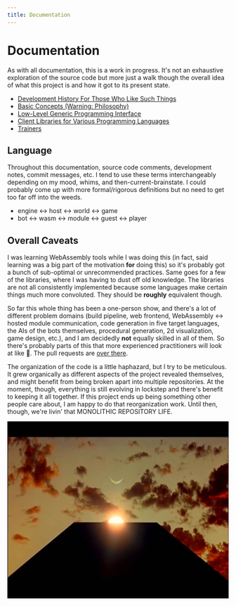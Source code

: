 ```yaml
---
title: Documentation
---
```


# Documentation

As with all documentation, this is a work in progress. It's not an exhaustive exploration of the source code but more just a walk though the overall idea of what this project is and how it got to its present state. 

* [Development History For Those Who Like Such Things](./history.md)
* [Basic Concepts (Warning: Philosophy)](./concepts.md)
* [Low-Level Generic Programming Interface](./interface.md)
* [Client Libraries for Various Programming Languages](./libraries.md)
* [Trainers](./trainers.md)


## Language

Throughout this documentation, source code comments, development notes, commit messages, etc. I tend to use these terms interchangeably depending on my mood, whims, and then-current-brainstate. I could probably come up with more formal/rigorous definitions but no need to get too far off into the weeds. 
* engine ↔ host ↔ world ↔ game
* bot ↔ wasm ↔ module ↔ guest ↔ player


## Overall Caveats

I was learning WebAssembly tools while I was doing this (in fact, said learning was a big part of the motivation **for** doing this) so it's probably got a bunch of sub-optimal or unrecommended practices. Same goes for a few of the libraries, where I was having to dust off old knowledge. The libraries are not all consistently implemented because some languages make certain things much more convoluted. They should be **roughly** equivalent though. 

So far this whole thing has been a one-person show, and there's a lot of different problem domains (build pipeline, web frontend, WebAssembly ↔ hosted module communication, code generation in five target languages, the AIs of the bots themselves, procedural generation, 2d visualization, game design, etc.), and I am decidedly **not** equally skilled in all of them. So there's probably parts of this that more experienced practitioners will look at like 🤨. The pull requests are [over there](https://github.com/sjml/wasmbots/pulls). 

The organization of the code is a little haphazard, but I try to be meticulous. It grew organically as different aspects of the project revealed themselves, and might benefit from being broken apart into multiple repositories. At the moment, though, everything is still evolving in lockstep and there's benefit to keeping it all together. If this project ends up being something other people care about, I am happy to do that reorganization work. Until then, though, we're livin' that MONOLITHIC REPOSITORY LIFE. 

![Monolith Image](./img/monolith.jpg)
